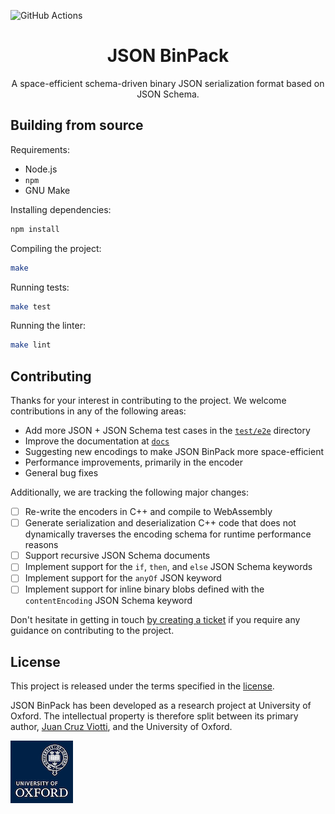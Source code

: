 ![GitHub Actions](https://github.com/jviotti/jsonbinpack/actions/workflows/nodejs.yml/badge.svg?branch=main)

<h1 align="center">JSON BinPack</h1>
<p align="center">A space-efficient schema-driven binary JSON serialization format based on JSON
Schema.</p>

Building from source
--------------------

Requirements:

- Node.js
- `npm`
- GNU Make

Installing dependencies:

```sh
npm install
```

Compiling the project:

```sh
make
```

Running tests:

```sh
make test
```

Running the linter:

```sh
make lint
```

Contributing
------------

Thanks for your interest in contributing to the project. We welcome
contributions in any of the following areas:

- Add more JSON + JSON Schema test cases in the
  [`test/e2e`](https://github.com/jviotti/jsonbinpack/tree/main/test/e2e)
  directory
- Improve the documentation at
  [`docs`](https://github.com/jviotti/jsonbinpack/tree/main/docs)
- Suggesting new encodings to make JSON BinPack more space-efficient
- Performance improvements, primarily in the encoder
- General bug fixes

Additionally, we are tracking the following major changes:

- [ ] Re-write the encoders in C++ and compile to WebAssembly
- [ ] Generate serialization and deserialization C++ code that does not
  dynamically traverses the encoding schema for runtime performance reasons
- [ ] Support recursive JSON Schema documents
- [ ] Implement support for the `if`, `then`, and `else` JSON Schema keywords
- [ ] Implement support for the `anyOf` JSON keyword
- [ ] Implement support for inline binary blobs defined with the
  `contentEncoding` JSON Schema keyword

Don't hesitate in getting in touch [by creating a
ticket](https://github.com/jviotti/jsonbinpack/issues/new/choose) if you
require any guidance on contributing to the project.

License
-------

This project is released under the terms specified in the
[license](https://github.com/jviotti/jsonbinpack/blob/main/LICENSE).

JSON BinPack has been developed as a research project at University of Oxford.
The intellectual property is therefore split between its primary author, [Juan
Cruz Viotti](https://www.jviotti.com), and the University of Oxford.

![University of Oxford logo](./resources/oxford-university.png)
